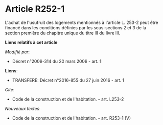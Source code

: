 # Article R252-1

L'achat de l'usufruit des logements mentionnés à l'article L. 253-2 peut être financé dans les conditions définies par les
sous-sections 2 et 3 de la section première du chapitre unique du titre III du livre III.

**Liens relatifs à cet article**

_Modifié par_:

  - Décret n°2009-314 du 20 mars 2009 - art. 1

**Liens**:

  - TRANSFERE: Décret n°2016-855 du 27 juin 2016 - art. 1

_Cite_:

  - Code de la construction et de l'habitation. - art. L253-2

_Nouveaux textes_:

  - Code de la construction et de l'habitation. - art. R253-1 (V)
